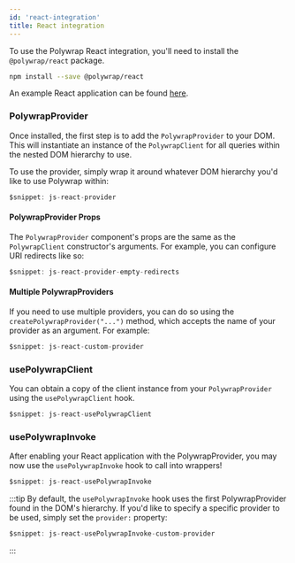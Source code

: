 ```yaml
---
id: 'react-integration'
title: React integration
---
```


To use the Polywrap React integration, you'll need to install the `@polywrap/react` package.

```bash
npm install --save @polywrap/react
```

An example React application can be found [here](https://github.com/polywrap/demos/tree/main/hello-world/app/react.js).

### **PolywrapProvider**

Once installed, the first step is to add the `PolywrapProvider` to your DOM. This will instantiate an instance of the `PolywrapClient` for all queries within the nested DOM hierarchy to use.

To use the provider, simply wrap it around whatever DOM hierarchy you'd like to use Polywrap within:

```jsx
$snippet: js-react-provider
```

#### **PolywrapProvider Props**

The `PolywrapProvider` component's props are the same as the `PolywrapClient` constructor's arguments. For example, you can configure URI redirects like so:

```jsx
$snippet: js-react-provider-empty-redirects
```

#### **Multiple PolywrapProviders**

If you need to use multiple providers, you can do so using the `createPolywrapProvider("...")` method, which accepts the name of your provider as an argument. For example:

```jsx
$snippet: js-react-custom-provider
```

### **usePolywrapClient**

You can obtain a copy of the client instance from your `PolywrapProvider` using the `usePolywrapClient` hook.

```jsx
$snippet: js-react-usePolywrapClient
```

### **usePolywrapInvoke**

After enabling your React application with the PolywrapProvider, you may now use the `usePolywrapInvoke` hook to call into wrappers!

```jsx
$snippet: js-react-usePolywrapInvoke
```

:::tip
By default, the `usePolywrapInvoke` hook uses the first PolywrapProvider found in the DOM's hierarchy. If you'd like to specify a specific provider to be used, simply set the `provider:` property:

```jsx
$snippet: js-react-usePolywrapInvoke-custom-provider
```
:::

